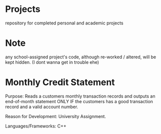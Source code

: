 # Projects
repository for completed personal and academic projects

# Note
any school-assigned project's code, although re-worked / altered, will be kept hidden. (I dont wanna get in trouble ehe)
# Monthly Credit Statement
Purpose:  Reads a customers monthly transaction records and outputs an end-of-month statement
          ONLY IF the customers has a good transaction record and a valid account number.

Reason for Development: University Assignment.

Languages/Frameworks: C++
